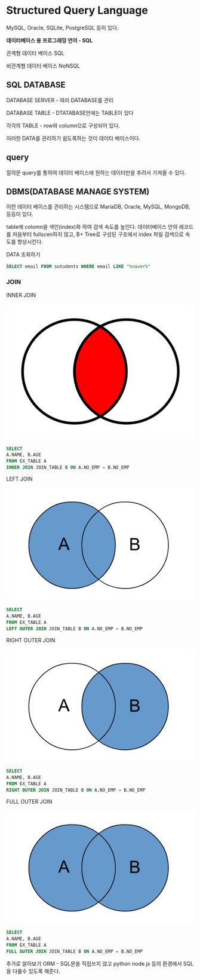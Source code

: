  # Structured Query Language
 
MySQL, Oracle, SQLite, PostgreSQL 등이 있다.

**데이터베이스 용 프로그래밍 언어 - SQL**

관계형 데이터 베이스 SQL

비관계형 데이터 베이스 NoNSQL

## SQL DATABASE

DATABASE SERVER - 여러 DATABASE를 관리

DATABASE TABLE - DTATABASE안에는 TABLE이 있다

각각의 TABLE - row와 column으로 구성되어 있다.

이러한 DATA를 관리하기 쉽도록하는 것이 데이타 베이스이다.

## query

질의문 query를 통하여 데이터 베이스에 원하는 데이터만을 추려서 가져올 수 있다.

## DBMS(DATABASE MANAGE SYSTEM)

이런 데이터 베이스를 관리하는 시스템으로 MariaDB, Oracle, MySQL, MongoDB, 등등이 있다.

table에 colomn을 색인(index)화 하여 검색 속도를 높인다.
데이터베이스 안의 레코드를 처음부터 fullscen하지 않고, B+ Tree로 구성된 구조에서 index 파일 검색으로 속도를 향상시킨다.

DATA 조회하기

```sql
SELECT email FROM sutudents WHERE email LIKE "%naver%"
```

### JOIN

INNER JOIN

![inner](./src/inner.png)

```sql
SELECT
A.NAME, B.AGE
FROM EX_TABLE A
INNER JOIN JOIN_TABLE B ON A.NO_EMP = B.NO_EMP
```

LEFT JOIN

![LEFT](./src/left.png)

```sql
SELECT
A.NAME, B.AGE
FROM EX_TABLE A
LEFT OUTER JOIN JOIN_TABLE B ON A.NO_EMP = B.NO_EMP
```

RIGHT OUTER JOIN

![RIGHT](./src/right.png)

```sql
SELECT
A.NAME, B.AGE
FROM EX_TABLE A
RIGHT OUTER JOIN JOIN_TABLE B ON A.NO_EMP = B.NO_EMP
```

FULL OUTER JOIN

![outer](./src/outer.png)

```sql
SELECT
A.NAME, B.AGE
FROM EX_TABLE A
FULL OUTER JOIN JOIN_TABLE B ON A.NO_EMP = B.NO_EMP
```

추가로 알아보기 ORM - SQL문을 직접쓰지 않고 python node.js 등의 환경에서 SQL을 다룰수 있도록 해준다.

